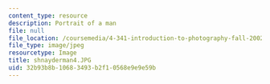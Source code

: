 ```yaml
---
content_type: resource
description: Portrait of a man
file: null
file_location: /coursemedia/4-341-introduction-to-photography-fall-2002/32b93b8b10683493b2f10568e9e9e59b_shnayderman4.JPG
file_type: image/jpeg
resourcetype: Image
title: shnayderman4.JPG
uid: 32b93b8b-1068-3493-b2f1-0568e9e9e59b
---
```

